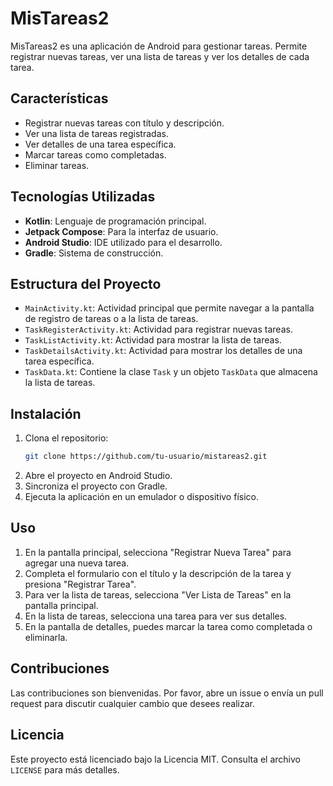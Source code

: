 # MisTareas2

MisTareas2 es una aplicación de Android para gestionar tareas. Permite registrar nuevas tareas, ver una lista de tareas y ver los detalles de cada tarea.

## Características

- Registrar nuevas tareas con título y descripción.
- Ver una lista de tareas registradas.
- Ver detalles de una tarea específica.
- Marcar tareas como completadas.
- Eliminar tareas.

## Tecnologías Utilizadas

- **Kotlin**: Lenguaje de programación principal.
- **Jetpack Compose**: Para la interfaz de usuario.
- **Android Studio**: IDE utilizado para el desarrollo.
- **Gradle**: Sistema de construcción.

## Estructura del Proyecto

- `MainActivity.kt`: Actividad principal que permite navegar a la pantalla de registro de tareas o a la lista de tareas.
- `TaskRegisterActivity.kt`: Actividad para registrar nuevas tareas.
- `TaskListActivity.kt`: Actividad para mostrar la lista de tareas.
- `TaskDetailsActivity.kt`: Actividad para mostrar los detalles de una tarea específica.
- `TaskData.kt`: Contiene la clase `Task` y un objeto `TaskData` que almacena la lista de tareas.

## Instalación

1. Clona el repositorio:
    ```sh
    git clone https://github.com/tu-usuario/mistareas2.git
    ```
2. Abre el proyecto en Android Studio.
3. Sincroniza el proyecto con Gradle.
4. Ejecuta la aplicación en un emulador o dispositivo físico.

## Uso

1. En la pantalla principal, selecciona "Registrar Nueva Tarea" para agregar una nueva tarea.
2. Completa el formulario con el título y la descripción de la tarea y presiona "Registrar Tarea".
3. Para ver la lista de tareas, selecciona "Ver Lista de Tareas" en la pantalla principal.
4. En la lista de tareas, selecciona una tarea para ver sus detalles.
5. En la pantalla de detalles, puedes marcar la tarea como completada o eliminarla.

## Contribuciones

Las contribuciones son bienvenidas. Por favor, abre un issue o envía un pull request para discutir cualquier cambio que desees realizar.

## Licencia

Este proyecto está licenciado bajo la Licencia MIT. Consulta el archivo `LICENSE` para más detalles.
